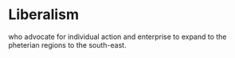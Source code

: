 # Liberalism
who advocate for individual action and enterprise to expand to the pheterian regions to the south-east.

